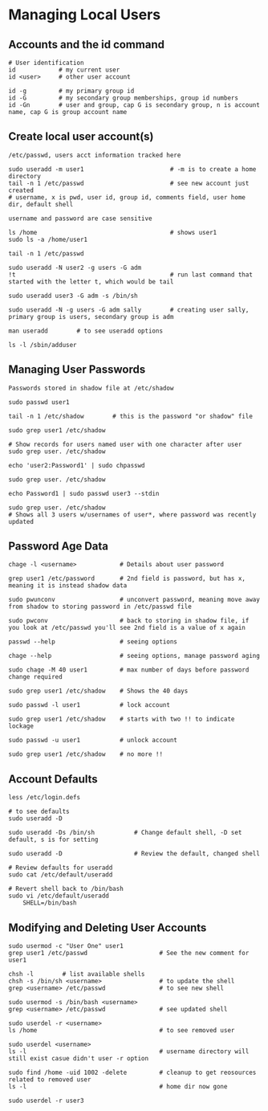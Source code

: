 # Managing Local Users

## Accounts and the id command

    # User identification
    id            # my current user
    id <user>     # other user account

    id -g         # my primary group id
    id -G         # my secondary group memberships, group id numbers
    id -Gn        # user and group, cap G is secondary group, n is account name, cap G is group account name

## Create local user account(s)

    /etc/passwd, users acct information tracked here
    
    sudo useradd -m user1                        # -m is to create a home directory
    tail -n 1 /etc/passwd                        # see new account just created
    # username, x is pwd, user id, group id, comments field, user home dir, default shell

    username and password are case sensitive

    ls /home                                     # shows user1
    sudo ls -a /home/user1      

    tail -n 1 /etc/passwd

    sudo useradd -N user2 -g users -G adm
    !t                                           # run last command that started with the letter t, which would be tail

    sudo useradd user3 -G adm -s /bin/sh

    sudo useradd -N -g users -G adm sally        # creating user sally, primary group is users, secondary group is adm

    man useradd        # to see useradd options

    ls -l /sbin/adduser

## Managing User Passwords

    Passwords stored in shadow file at /etc/shadow

    sudo passwd user1

    tail -n 1 /etc/shadow        # this is the password "or shadow" file

    sudo grep user1 /etc/shadow

    # Show records for users named user with one character after user
    sudo grep user. /etc/shadow

    echo 'user2:Password1' | sudo chpasswd

    sudo grep user. /etc/shadow

    echo Password1 | sudo passwd user3 --stdin

    sudo grep user. /etc/shadow
    # Shows all 3 users w/usernames of user*, where password was recently updated

## Password Age Data

    chage -l <username>            # Details about user password

    grep user1 /etc/password       # 2nd field is password, but has x, meaning it is instead shadow data

    sudo pwunconv                  # unconvert password, meaning move away from shadow to storing password in /etc/passwd file

    sudo pwconv                    # back to storing in shadow file, if you look at /etc/passwd you'll see 2nd field is a value of x again

    passwd --help                  # seeing options

    chage --help                   # seeing options, manage password aging

    sudo chage -M 40 user1         # max number of days before password change required
    
    sudo grep user1 /etc/shadow    # Shows the 40 days

    sudo passwd -l user1           # lock account

    sudo grep user1 /etc/shadow    # starts with two !! to indicate lockage

    sudo passwd -u user1           # unlock account

    sudo grep user1 /etc/shadow    # no more !!

## Account Defaults

    less /etc/login.defs               

    # to see defaults
    sudo useradd -D

    sudo useradd -Ds /bin/sh           # Change default shell, -D set default, s is for setting

    sudo useradd -D                    # Review the default, changed shell

    # Review defaults for useradd
    sudo cat /etc/default/useradd

    # Revert shell back to /bin/bash
    sudo vi /etc/default/useradd
        SHELL=/bin/bash

## Modifying and Deleting User Accounts

    sudo usermod -c "User One" user1
    grep user1 /etc/passwd                    # See the new comment for user1

    chsh -l        # list available shells
    chsh -s /bin/sh <username>                # to update the shell
    grep <username> /etc/passwd               # to see new shell

    sudo usermod -s /bin/bash <username>
    grep <username> /etc/passwd               # see updated shell

    sudo userdel -r <username>
    ls /home                                  # to see removed user

    sudo userdel <username>
    ls -l                                     # username directory will still exist casue didn't user -r option

    sudo find /home -uid 1002 -delete         # cleanup to get reosources related to removed user
    ls -l                                     # home dir now gone

    sudo userdel -r user3
    
